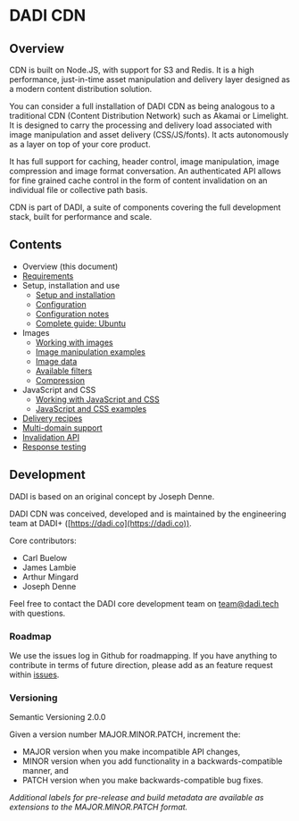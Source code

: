 # DADI CDN

## Overview

CDN is built on Node.JS, with support for S3 and Redis. It is a high performance, just-in-time asset manipulation and delivery layer designed as a modern content distribution solution.

You can consider a full installation of DADI CDN as being analogous to a traditional CDN (Content Distribution Network) such as Akamai or Limelight. It is designed to carry the processing and delivery load associated with image manipulation and asset delivery (CSS/JS/fonts). It acts autonomously as a layer on top of your core product.

It has full support for caching, header control, image manipulation, image compression and image format conversation. An authenticated API allows for fine grained cache control in the form of content invalidation on an individual file or collective path basis.

CDN is part of DADI, a suite of components covering the full development stack, built for performance and scale.

## Contents

* Overview (this document)
* [Requirements](https://github.com/dadi/cdn/blob/docs/docs/requirements.md)
* Setup, installation and use
	* [Setup and installation](https://github.com/dadi/cdn/blob/docs/docs/setupAndInstallation.md)
	* [Configuration](https://github.com/dadi/cdn/blob/docs/docs/configuration.md)
	* [Configuration notes](https://github.com/dadi/cdn/blob/docs/docs/configurationNotes.md)
	* [Complete guide: Ubuntu](https://github.com/dadi/cdn/blob/docs/docs/installGuide.ubuntu.md)
* Images
	* [Working with images](https://github.com/dadi/cdn/blob/docs/docs/workingWithImages.md)
	* [Image manipulation examples](https://github.com/dadi/cdn/blob/docs/docs/examples.imageManipulation.md)
	* [Image data](https://github.com/dadi/cdn/blob/docs/docs/imageData.md)
	* [Available filters](https://github.com/dadi/cdn/blob/docs/docs/availableFilters.md)
	* [Compression](https://github.com/dadi/cdn/blob/docs/docs/compression.md)
* JavaScript and CSS
	* [Working with JavaScript and CSS](https://github.com/dadi/cdn/blob/docs/docs/workingWithJavascriptAndCss.md)
	* [JavaScript and CSS examples](https://github.com/dadi/cdn/blob/docs/docs/examples.javascriptAndCss.md)
* [Delivery recipes](https://github.com/dadi/cdn/blob/docs/docs/deliveryRecipes.md)
* [Multi-domain support](https://github.com/dadi/cdn/blob/docs/docs/multiDomainSupport.md)
* [Invalidation API](https://github.com/dadi/cdn/blob/docs/docs/invalidationApi.md)
* [Response testing](https://github.com/dadi/cdn/blob/docs/docs/responseTesting.md)

## Development

DADI is based on an original concept by Joseph Denne.

DADI CDN was conceived, developed and is maintained by the engineering team at DADI+ ([https://dadi.co](https://dadi.co)).

Core contributors:

* Carl Buelow
* James Lambie
* Arthur Mingard
* Joseph Denne

Feel free to contact the DADI core development team on team@dadi.tech with questions.

### Roadmap

We use the issues log in Github for roadmapping. If you have anything to contribute in terms of future direction, please add as an feature request within [issues](https://github.com/dadi/cdn/issues).

### Versioning

Semantic Versioning 2.0.0

Given a version number MAJOR.MINOR.PATCH, increment the:

* MAJOR version when you make incompatible API changes,
* MINOR version when you add functionality in a backwards-compatible manner, and
* PATCH version when you make backwards-compatible bug fixes.

_Additional labels for pre-release and build metadata are available as extensions to the MAJOR.MINOR.PATCH format._